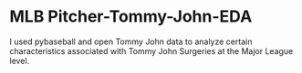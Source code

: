 # MLB Pitcher-Tommy-John-EDA
I used pybaseball and open Tommy John data to analyze certain characteristics associated with Tommy John Surgeries at the Major League level.

